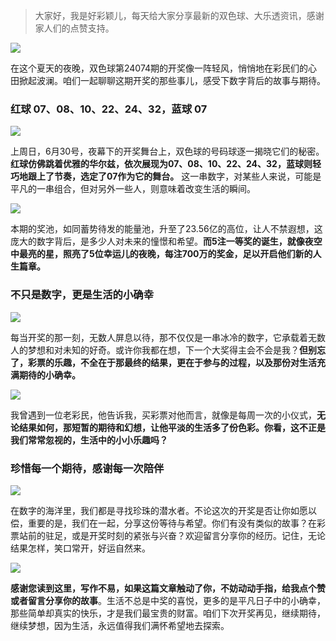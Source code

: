 > 大家好，我是好彩颖儿，每天给大家分享最新的双色球、大乐透资讯，感谢家人们的点赞支持。


![](https://cdn.jsdelivr.net/gh/wangwenjie1314/PicCDN/2024-7-1/1719796192533-image.png)


在这个夏天的夜晚，双色球第24074期的开奖像一阵轻风，悄悄地在彩民们的心田掀起波澜。咱们一起聊聊这期开奖的那些事儿，感受下数字背后的故事与期待。

### 红球 07、08、10、22、24、32，蓝球 07


![](https://cdn.jsdelivr.net/gh/wangwenjie1314/PicCDN/2024-7-1/1719796215327-image.png)


上周日，6月30号，夜幕下的开奖舞台上，双色球的号码球逐一揭晓它们的秘密。**红球仿佛跳着优雅的华尔兹，依次展现为07、08、10、22、24、32，蓝球则轻巧地跟上了节奏，选定了07作为它的舞台。** 这一串数字，对某些人来说，可能是平凡的一串组合，但对另外一些人，则意味着改变生活的瞬间。


![](https://cdn.jsdelivr.net/gh/wangwenjie1314/PicCDN/2024-7-1/1719796227324-image.png)


本期的奖池，如同蓄势待发的能量池，升至了23.56亿的高位，让人不禁遐想，这庞大的数字背后，是多少人对未来的憧憬和希望。**而5注一等奖的诞生，就像夜空中最亮的星，照亮了5位幸运儿的夜晚，每注700万的奖金，足以开启他们新的人生篇章。**

### 不只是数字，更是生活的小确幸


![](https://cdn.jsdelivr.net/gh/wangwenjie1314/PicCDN/2024-7-1/1719796244189-image.png)


每当开奖的那一刻，无数人屏息以待，那不仅仅是一串冰冷的数字，它承载着无数人的梦想和对未知的好奇。或许你我都在想，下一个大奖得主会不会是我？**但别忘了，彩票的乐趣，不全在于那最终的结果，更在于参与的过程，以及那份对生活充满期待的小确幸。**


![](https://cdn.jsdelivr.net/gh/wangwenjie1314/PicCDN/2024-7-1/1719796296716-image.png)


我曾遇到一位老彩民，他告诉我，买彩票对他而言，就像是每周一次的小仪式，**无论结果如何，那短暂的期待和幻想，让他平淡的生活多了份色彩。你看，这不正是我们常常忽视的，生活中的小小乐趣吗？**

### 珍惜每一个期待，感谢每一次陪伴


![](https://cdn.jsdelivr.net/gh/wangwenjie1314/PicCDN/2024-7-1/1719796318341-image.png)


在数字的海洋里，我们都是寻找珍珠的潜水者。不论这次的开奖是否让你如愿以偿，重要的是，我们在一起，分享这份等待与希望。你们有没有类似的故事？在彩票站前的驻足，或是开奖时刻的紧张与兴奋？欢迎留言分享你的经历。记住，无论结果怎样，笑口常开，好运自然来。



![](https://cdn.jsdelivr.net/gh/wangwenjie1314/PicCDN/2024-7-1/1719796389360-image.png)



**感谢您读到这里，写作不易，如果这篇文章触动了你，不妨动动手指，给我点个赞或者留言分享你的故事**。生活不总是中奖的喜悦，更多的是平凡日子中的小确幸，那些简单却真实的快乐，才是我们最宝贵的财富。咱们下次开奖再见，继续期待，继续梦想，因为生活，永远值得我们满怀希望地去探索。

